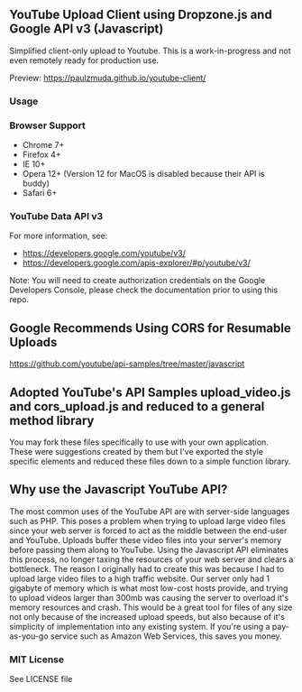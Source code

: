 ## YouTube Upload Client using Dropzone.js and Google API v3 (Javascript)

Simplified client-only upload to Youtube.  This is a work-in-progress and not even remotely ready for production use.

Preview: https://paulzmuda.github.io/youtube-client/

### Usage

### Browser Support

- Chrome 7+
- Firefox 4+
- IE 10+
- Opera 12+ (Version 12 for MacOS is disabled because their API is buddy)
- Safari 6+

### YouTube Data API v3

For more information, see:
- https://developers.google.com/youtube/v3/
- https://developers.google.com/apis-explorer/#p/youtube/v3/

Note: You will need to create authorization credentials on the Google Developers Console, please check the documentation prior to using this repo.

## Google Recommends Using CORS for Resumable Uploads

https://github.com/youtube/api-samples/tree/master/javascript

## Adopted YouTube's API Samples upload_video.js and cors_upload.js and reduced to a general method library

You may fork these files specifically to use with your own application. These were suggestions created by them but I've exported the style specific elements and reduced these files down to a simple function library.

## Why use the Javascript YouTube API?

The most common uses of the YouTube API are with server-side languages such as PHP.  This poses a problem when trying to upload large video files since your web server is forced to act as the middle between the end-user and YouTube.  Uploads buffer these video files into your server's memory before passing them along to YouTube.  Using the Javascript API eliminates this process, no longer taxing the resources of your web server and clears a bottleneck.  The reason I originally had to create this was because I had to upload large video files to a high traffic website. Our server only had 1 gigabyte of memory which is what most low-cost hosts provide, and trying to upload videos larger than 300mb was causing the server to overload it's memory resources and crash.  This would be a great tool for files of any size not only because of the increased upload speeds, but also because of it's simplicity of implementation into any existing system.  If you're using a pay-as-you-go service such as Amazon Web Services, this saves you money.

### MIT License

See LICENSE file
